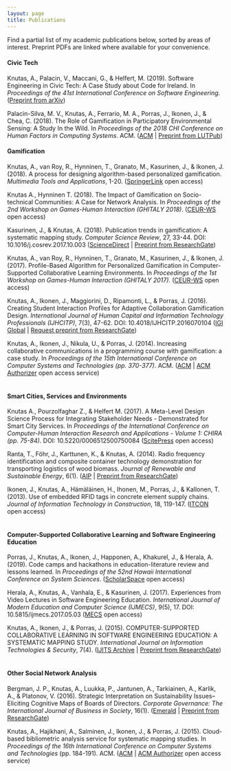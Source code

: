 ```yaml
---
layout: page
title: Publications
---
```


Find a partial list of my academic publications below, sorted by areas of interest. Preprint PDFs are linked where available for your convenience.

#### Civic Tech
Knutas, A., Palacin, V., Maccani, G., & Helfert, M. (2019). Software Engineering in Civic Tech: A Case Study about Code for Ireland. In *Proceedings of the 41st International Conference on Software Engineering*. ([Preprint from arXiv](https://arxiv.org/abs/1904.04104))

Palacin-Silva, M. V., Knutas, A., Ferrario, M. A., Porras, J., Ikonen, J., & Chea, C. (2018). The Role of Gamification in Participatory Environmental Sensing: A Study In the Wild. In *Proceedings of the 2018 CHI Conference on Human Factors in Computing Systems*. ACM. ([ACM](https://doi.org/10.1145/3173574.3173795) \| [Preprint from LUTPub](http://urn.fi/URN:NBN:fi-fe201902185282))

#### Gamification
Knutas, A., van Roy, R., Hynninen, T., Granato, M., Kasurinen, J., & Ikonen, J. (2018). A process for designing algorithm-based personalized gamification. *Multimedia Tools and Applications*, 1-20. ([SpringerLink](https://doi.org/10.1007/s11042-018-6913-5) open access)

Knutas A., Hynninen T. (2018). The Impact of Gamification on Socio-technical Communities: A Case for Network Analysis. In *Proceedings of the 2nd Workshop on Games-Human Interaction (GHITALY 2018)*. ([CEUR-WS](http://ceur-ws.org/Vol-2246/GHItaly18_paper_08.pdf) open access)

Kasurinen, J., & Knutas, A. (2018). Publication trends in gamification: A systematic mapping study. *Computer Science Review*, 27, 33-44. DOI: 10.1016/j.cosrev.2017.10.003  ([ScienceDirect](https://www.sciencedirect.com/science/article/pii/S1574013716301769) \| [Preprint from ResearchGate](https://www.researchgate.net/publication/321626181_Publication_trends_in_gamification_A_systematic_mapping_study))

Knutas, A., van Roy, R., Hynninen, T., Granato, M., Kasurinen, J., & Ikonen, J. (2017). Profile-Based Algorithm for Personalized Gamification in Computer-Supported Collaborative Learning Environments. In *Proceedings of the 1st Workshop on Games-Human Interaction (GHITALY 2017)*. ([CEUR-WS](http://ceur-ws.org/Vol-1956/GHItaly17_paper_07.pdf) open access)

Knutas, A., Ikonen, J., Maggiorini, D., Ripamonti, L., & Porras, J. (2016). Creating Student Interaction Profiles for Adaptive Collaboration Gamification Design. *International Journal of Human Capital and Information Technology Professionals (IJHCITP)*, 7(3), 47-62. DOI: 10.4018/IJHCITP.2016070104
([IGI Global](http://www.igi-global.com/article/creating-student-interaction-profiles-for-adaptive-collaboration-gamification-design/160726) | [Request preprint from ResearchGate](https://www.researchgate.net/publication/305628490_Creating_Student_Interaction_Profiles_for_Adaptive_Collaboration_Gamification_Design))

Knutas, A., Ikonen, J., Nikula, U., & Porras, J. (2014). Increasing collaborative communications in a programming course with gamification: a case study. In *Proceedings of the 15th International Conference on Computer Systems and Technologies (pp. 370-377)*. ACM.
([ACM](http://dl.acm.org/citation.cfm?id=2659620) | [ACM Authorizer](https://dl.acm.org/authorize?N678040) open access service)
<br/>
<br/>

#### Smart Cities, Services and Environments
Knutas A., Pourzolfaghar Z., & Helfert M. (2017). A Meta-Level Design Science Process for Integrating Stakeholder Needs - Demonstrated for Smart City Services. In *Proceedings of the International Conference on Computer-Human Interaction Research and Applications - Volume 1: CHIRA (pp. 75-84)*. DOI: 10.5220/0006512500750084 ([ScitePress](https://doi.org/10.5220/0006512500750084) open access)

Ranta, T., Föhr, J., Karttunen, K., & Knutas, A. (2014). Radio frequency identification and composite container technology demonstration for transporting logistics of wood biomass. *Journal of Renewable and Sustainable Energy*, 6(1).
([AIP](http://dx.doi.org/10.1063/1.4862786) | [Preprint from ResearchGate](https://www.researchgate.net/profile/Kalle_Karttunen2/publication/263007196_Radio_frequency_identification_and_composite_container_technology_demonstration_for_transporting_logistics_of_wood_biomass/links/53f70cd40cf22be01c452f93.pdf))

Ikonen, J., Knutas, A., Hämäläinen, H., Ihonen, M., Porras, J., & Kallonen, T. (2013). Use of embedded RFID tags in concrete element supply chains. *Journal of Information Technology in Construction*, 18, 119-147.
([ITCON](https://www.itcon.org/paper/2013/7) open access)
<br/>
<br/>

#### Computer-Supported Collaborative Learning and Software Engineering Education
Porras, J., Knutas, A., Ikonen, J., Happonen, A., Khakurel, J., & Herala, A. (2019). Code camps and hackathons in education-literature review and lessons learned. In *Proceedings of the 52nd Hawaii International Conference on System Sciences*. ([ScholarSpace](http://hdl.handle.net/10125/60213) open access)

Herala, A., Knutas, A., Vanhala, E., & Kasurinen, J. (2017). Experiences from Video Lectures in Software Engineering Education. *International Journal of Modern Education and Computer Science (IJMECS)*, 9(5), 17. DOI: 10.5815/ijmecs.2017.05.03 ([MECS](https://dx.doi.org/10.5815/ijmecs.2017.05.03) open access)

Knutas, A., Ikonen, J., & Porras, J. (2015). COMPUTER-SUPPORTED COLLABORATIVE LEARNING IN SOFTWARE ENGINEERING EDUCATION: A SYSTEMATIC MAPPING STUDY. *International Journal on Information Technologies & Security*, 7(4).
([IJITS Archive](http://ijits-bg.com/ijitsarchive) | [Preprint from ResearchGate](https://www.researchgate.net/publication/288184552_Computer-Supported_Collaborative_Learning_in_Software_Engineering_Education_A_Systematic_Mapping_Study))
<br/>
<br/>

#### Other Social Network Analysis
Bergman, J. P., Knutas, A., Luukka, P., Jantunen, A., Tarkiainen, A., Karlik, A., & Platonov, V. (2016). Strategic Interpretation on Sustainability Issues–Eliciting Cognitive Maps of Boards of Directors. *Corporate Governance: The International Journal of Business in Society*, 16(1).
([Emerald](http://www.emeraldinsight.com/doi/full/10.1108/CG-04-2015-0051) | [Preprint from ResearchGate](https://www.researchgate.net/publication/290476383_Strategic_interpretation_on_sustainability_issues_-_eliciting_cognitive_maps_of_boards_of_directors))

Knutas, A., Hajikhani, A., Salminen, J., Ikonen, J., & Porras, J. (2015). Cloud-based bibliometric analysis service for systematic mapping studies. In *Proceedings of the 16th International Conference on Computer Systems and Technologies* (pp. 184-191). ACM.
([ACM](http://dl.acm.org/citation.cfm?id=2812442) | [ACM Authorizer](https://dl.acm.org/authorize?N678041) open access service)
<br/>